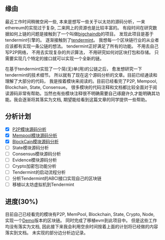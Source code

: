 ## 缘由
最近工作时间稍微空闲一些, 本来是想写一些关于以太坊的源码分析，一来ethereum的实现过于复杂, 二来网上的资源也是比较丰富的。 有段时间在研究数据如何上链的问题是接触到了一个叫做[bigchaindb][1]的项目。 发现此项目是基于tendermint引擎的。 逐渐接触到了[tendermint][2]。 我想每一个区块链行业的从业者应该都有实现一条公链的想法。 tendermint正好满足了所有的功能。 不用去自己写P2P网络， 不用去实现复杂的共识算法， 不用研究如何对区块打包和存储。 只需要实现几个特定的接口就可以实现一个全新的链。

在基于tendermint实现了一个简(无)单(用)的公链之后， 愈发想研究一下tendermint的技术细节。 所以就有了现在这个源码分析的文章。目前已经通读和理解了大部分的代码， 我是按着模块来阅读的。目前已经看完了P2P, Mempool, Blockchain, State, Consensue。 很多模块的代码注释和文档都比较全面对于阅读源码非常有帮助。当然也有些模块注释很不明确需要自己琢磨许久才能明确其功能。我会逐渐将其落实为文档, 期望能给看到这篇文章的同学提供一些帮助。

## 分析计划

- [x] [P2P模块源码分析][3]
- [x] [Mempool模块源码分析][5]
- [x] [BlockCain模块源码分析][6]
- [ ] State模块源码分析
- [ ] Consensus模块源码分析
- [ ] Evidence模块源码分析
- [ ] Crypto加密包功能分析
- [ ] Tendermint的启动流程分析
- [ ] 分析Tendermint的ABCI接口实现自己的区块链
- [ ] 移植以太坊虚拟机到Tendermint

## 进度(30%)

目前自己已经看完的模块有P2P, MemPool, Blockchain, State, Crypto, Node, 实现一个[Demo][4]版本的区块链。 同时完成了移植evm到此项目中。 但是这些工作均没有落实为文档, 因此接下来我会利用空余时间按着上面的计划将已经做的内容落实到文档。 未实现的部分边分析边记录。

    


  [1]: https://github.com/bigchaindb/bigchaindb
  [2]: https://github.com/tendermint/tendermint
  [3]: p2p源码分析.md
  [4]: https://github.com/blockchainworkers/conch
  [5]: Mempool源码分析.md
  [6]: Blockchain源码分析.md
